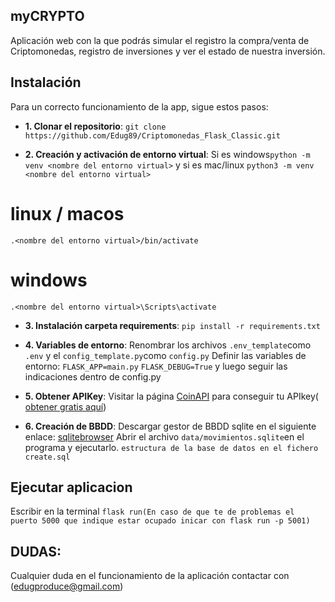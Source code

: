 ## myCRYPTO
Aplicación web con la que podrás simular el registro la compra/venta de Criptomonedas, registro de inversiones y ver el estado de nuestra inversión.

## Instalación 
Para un correcto funcionamiento de la app, sigue estos pasos:
* **1. Clonar el repositorio**:
```git clone https://github.com/Edug89/Criptomonedas_Flask_Classic.git``` 

* **2. Creación y activación de entorno virtual**:
Si es windows```python -m venv <nombre del entorno virtual>``` y si es mac/linux ```python3 -m venv <nombre del entorno virtual>```
# linux / macos
```.<nombre del entorno virtual>/bin/activate```
# windows 
```.<nombre del entorno virtual>\Scripts\activate```

* **3. Instalación carpeta requirements**:
```pip install -r requirements.txt```

* **4. Variables de entorno**:
     Renombrar los archivos ```.env_template```como ```.env``` y el ```config_template.py```como ```config.py```
     Definir las variables de entorno: ```FLASK_APP=main.py``` ```FLASK_DEBUG=True``` y luego seguir las indicaciones dentro de config.py

* **5. Obtener APIKey**:
	Visitar la página [CoinAPI](https://www.coinapi.io/) para conseguir tu 	APIkey(	[obtener gratis aquí](https://www.coinapi.io/pricing?apikey))

* **6. Creación de BBDD**:
Descargar gestor de BBDD sqlite en el siguiente enlace: [sqlitebrowser](https://sqlitebrowser.org/dl/)
Abrir el archivo ```data/movimientos.sqlite```en el programa y ejecutarlo. ```estructura de la base de datos en el fichero create.sql```

## Ejecutar aplicacion 
Escribir en la terminal ```flask run(En caso de que te de problemas el puerto 5000 que indique estar ocupado inicar con flask run -p 5001)```

## DUDAS:
Cualquier duda en el funcionamiento de la aplicación contactar con (edugproduce@gmail.com)
